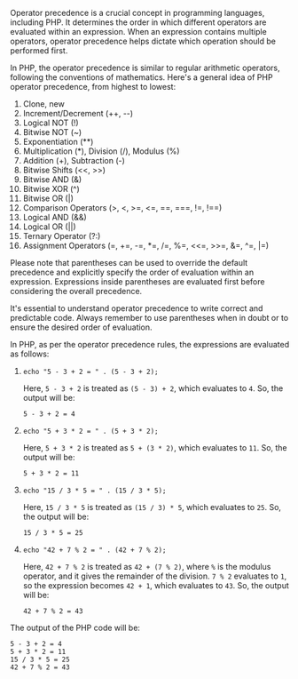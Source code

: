 Operator precedence is a crucial concept in programming languages, including PHP. It determines the order in which different operators are evaluated within an expression. When an expression contains multiple operators, operator precedence helps dictate which operation should be performed first.

In PHP, the operator precedence is similar to regular arithmetic operators, following the conventions of mathematics. Here's a general idea of PHP operator precedence, from highest to lowest:

1. Clone, new
2. Increment/Decrement (++, --)
3. Logical NOT (!)
4. Bitwise NOT (~)
5. Exponentiation (**)
6. Multiplication (*), Division (/), Modulus (%)
7. Addition (+), Subtraction (-)
8. Bitwise Shifts (<<, >>)
9. Bitwise AND (&)
10. Bitwise XOR (^)
11. Bitwise OR (|)
12. Comparison Operators (>, <, >=, <=, ==, ===, !=, !==)
13. Logical AND (&&)
14. Logical OR (||)
15. Ternary Operator (?:)
16. Assignment Operators (=, +=, -=, *=, /=, %=, <<=, >>=, &=, ^=, |=)

Please note that parentheses can be used to override the default precedence and explicitly specify the order of evaluation within an expression. Expressions inside parentheses are evaluated first before considering the overall precedence.

It's essential to understand operator precedence to write correct and predictable code. Always remember to use parentheses when in doubt or to ensure the desired order of evaluation.

In PHP, as per the operator precedence rules, the expressions are evaluated as follows:

1. `echo "5 - 3 + 2 = " . (5 - 3 + 2);`

   Here, `5 - 3 + 2` is treated as `(5 - 3) + 2`, which evaluates to `4`. So, the output will be:
   ```
   5 - 3 + 2 = 4
   ```

2. `echo "5 + 3 * 2 = " . (5 + 3 * 2);`

   Here, `5 + 3 * 2` is treated as `5 + (3 * 2)`, which evaluates to `11`. So, the output will be:
   ```
   5 + 3 * 2 = 11
   ```

3. `echo "15 / 3 * 5 = " . (15 / 3 * 5);`

   Here, `15 / 3 * 5` is treated as `(15 / 3) * 5`, which evaluates to `25`. So, the output will be:
   ```
   15 / 3 * 5 = 25
   ```

4. `echo "42 + 7 % 2 = " . (42 + 7 % 2);`

   Here, `42 + 7 % 2` is treated as `42 + (7 % 2)`, where `%` is the modulus operator, and it gives the remainder of the division. `7 % 2` evaluates to `1`, so the expression becomes `42 + 1`, which evaluates to `43`. So, the output will be:
   ```
   42 + 7 % 2 = 43
   ```

The output of the PHP code will be:
```
5 - 3 + 2 = 4
5 + 3 * 2 = 11
15 / 3 * 5 = 25
42 + 7 % 2 = 43
```
